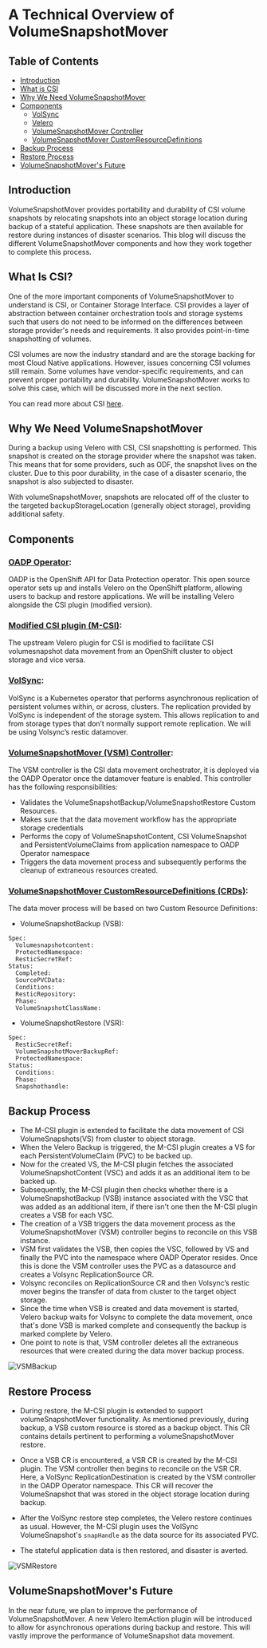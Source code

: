 # A Technical Overview of VolumeSnapshotMover

## Table of Contents
- [Introduction](#introduction)
- [What is CSI](#what-is-csi)
- [Why We Need VolumeSnapshotMover](#why-we-need-volumesnapshotmover)
- [Components](#components)
  - [VolSync](#volsync)
  - [Velero](#velero)
  - [VolumeSnapshotMover Controller](#volumesnapshotmover-controller)
  - [VolumeSnapshotMover CustomResourceDefinitions](#volumesnapshotmover-customresourcedefinitions)
- [Backup Process](#backup-process)
- [Restore Process](#restore-process)
- [VolumeSnapshotMover's Future](#volumesnapshotmovers-future)


## Introduction

VolumeSnapshotMover provides portability and durability of CSI volume snapshots 
by relocating snapshots into an object storage location during backup of a 
stateful application. These snapshots are then available for restore during 
instances of disaster scenarios. This blog will discuss the different 
VolumeSnapshotMover components and how they work together to complete this 
process.


## What Is CSI?

One of the more important components of VolumeSnapshotMover to understand is CSI, 
or Container Storage Interface. CSI provides a layer of abstraction between container 
orchestration tools and storage systems such that users do not need to be 
informed on the differences between storage provider's needs and requirements.
It also provides point-in-time snapshotting of volumes.

CSI volumes are now the industry standard and are the storage backing for most 
Cloud Native applications. 
However, issues concerning CSI volumes still remain. Some volumes have 
vendor-specific requirements, and can prevent proper portability and durability. 
VolumeSnapshotMover works to solve this case, which will be
discussed more in the next section.

You can read more about CSI [here](https://kubernetes-csi.github.io/docs/). 


## Why We Need VolumeSnapshotMover

During a backup using Velero with CSI, CSI snapshotting is performed. This 
snapshot is created on the storage provider where the snapshot was taken. 
This means that for some providers, such as ODF, the snapshot lives on the 
cluster. Due to this poor durability, in the case of a disaster scenario, the 
snapshot is also subjected to disaster.  

With volumeSnapshotMover, snapshots are relocated off of the cluster to the 
targeted backupStorageLocation (generally object storage), providing additional safety. 


## Components

### [OADP Operator](https://github.com/openshift/oadp-operator): 
OADP is the OpenShift API for Data Protection operator. This open source operator sets up and installs Velero on the OpenShift platform, allowing users to backup and restore applications. 
We will be installing Velero alongside the CSI plugin (modified version).

### [Modified CSI plugin (M-CSI)](https://github.com/openshift/velero-plugin-for-csi/tree/data-mover):  
The upstream Velero plugin for CSI is modified to facilitate CSI volumesnapshot data movement from an OpenShift cluster to object storage and vice versa.

### [VolSync](https://volsync.readthedocs.io/en/stable/):
VolSync is a Kubernetes operator that performs asynchronous replication of persistent volumes within, or across, clusters. The replication provided by VolSync is independent of the storage system. This allows replication to and from storage types that don’t normally support remote replication. 
We will be using Volsync’s restic datamover.

### [VolumeSnapshotMover (VSM) Controller](https://github.com/migtools/volume-snapshot-mover):
The VSM controller is the CSI data movement orchestrator, it is deployed via the OADP Operator once the datamover feature is enabled. This controller has the following responsibilities:
- Validates the VolumeSnapshotBackup/VolumeSnapshotRestore Custom Resources.
- Makes sure that the data movement workflow has the appropriate storage credentials
- Performs the copy of VolumeSnapshotContent, CSI VolumeSnapshot and PersistentVolumeClaims from application namespace to OADP Operator namespace
- Triggers the data movement process and subsequently performs the cleanup of extraneous resources created.

### [VolumeSnapshotMover CustomResourceDefinitions (CRDs)](https://github.com/migtools/volume-snapshot-mover/tree/master/config/crd/bases):
The data mover process will be based on two Custom Resource Definitions:
- VolumeSnapshotBackup (VSB):
```
Spec:
  Volumesnapshotcontent:
  ProtectedNamespace:
  ResticSecretRef:
Status:
  Completed:
  SourcePVCData:
  Conditions:
  ResticRepository:
  Phase:
  VolumeSnapshotClassName:  
```
- VolumeSnapshotRestore (VSR):
```
Spec:
  ResticSecretRef:
  VolumeSnapshotMoverBackupRef:
  ProtectedNamespace:
Status:
  Conditions:
  Phase:
  Snapshothandle:
```

## Backup Process

- The M-CSI plugin is extended to facilitate the data movement of CSI VolumeSnapshots(VS) from cluster to object storage.
- When the Velero Backup is triggered, the M-CSI plugin creates a VS for each PersistentVolumeClaim (PVC) to be backed up.
- Now for the created VS, the M-CSI plugin fetches the associated VolumeSnapshotContent (VSC) and adds it as an additional item to be backed up.
- Subsequently, the M-CSI plugin then checks whether there is a VolumeSnapshotBackup (VSB) instance associated with the VSC that was added as an additional item, if there isn't one then the M-CSI plugin creates a VSB for each VSC.
- The creation of a VSB triggers the data movement process as the VolumeSnapshotMover (VSM) controller begins to reconcile on this VSB instance.
- VSM first validates the VSB, then copies the VSC, followed by VS and finally the PVC into the namespace where OADP Operator resides. Once this is done the VSM controller uses the PVC as a datasource and creates a Volsync ReplicationSource CR.
- Volsync reconciles on ReplicationSource CR and then Volsync’s restic mover begins the transfer of data from cluster to the target object storage.
- Since the time when VSB is created and data movement is started, Velero backup waits for Volsync to complete the data movement, once that's done VSB is marked complete and consequently the backup is marked complete by Velero.
- One point to note is that, VSM controller deletes all the extraneous resources that were created during the data mover backup process.


![VSMBackup](data-mover-backup.png)



## Restore Process

- During restore, the M-CSI plugin is extended to support volumeSnapshotMover 
functionality. As mentioned previously, during backup, a VSB custom 
resource is stored as a backup object. This CR contains details pertinent to 
performing a volumeSnapshotMover restore. 

- Once a VSB CR is encountered, a VSR CR is created by the M-CSI plugin. The VSM controller 
then begins to reconcile on the VSR CR. Here, a VolSync ReplicationDestination is created by the VSM controller in the 
OADP Operator namespace. This CR will recover the VolumeSnapshot that was 
stored in the object storage location during backup. 

- After the VolSync restore step completes, the Velero restore continues as usual. 
However, the M-CSI plugin uses the VolSync VolumeSnapshot's `snapHandle` 
as the data source for its associated PVC.  

- The stateful application data is then restored, and disaster is averted.


![VSMRestore](data-mover-restore.png)

## VolumeSnapshotMover's Future

In the near future, we plan to improve the performance of VolumeSnapshotMover. 
A new Velero ItemAction plugin will be introduced to allow for asynchronous 
operations during backup and restore. This will vastly improve the performance of 
VolumeSnapshot data movement.
